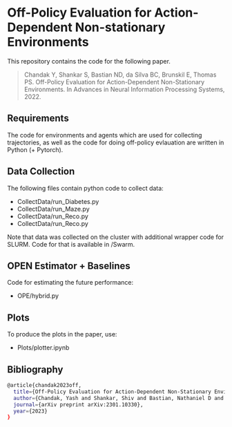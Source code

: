 # Off-Policy Evaluation for Action-Dependent Non-stationary Environments


This repository contains the code for the following paper.

> Chandak Y, Shankar S, Bastian ND, da Silva BC, Brunskil E, Thomas PS. Off-Policy Evaluation for Action-Dependent Non-Stationary Environments. In Advances in Neural Information Processing Systems, 2022. 


## Requirements

The code for environments and agents which are used for collecting trajectories, as well as the code for doing off-policy evlauation are written in Python (+ Pytorch). 


## Data Collection

The following files  contain python code to collect data:
- CollectData/run_Diabetes.py
- CollectData/run_Maze.py
- CollectData/run_Reco.py
- CollectData/run_Reco.py

Note that data was collected on the cluster with additional wrapper code for SLURM.
Code for that is available in /Swarm.

## OPEN Estimator + Baselines

Code for estimating the future performance:
- OPE/hybrid.py 


## Plots

To produce the plots in the paper, use:
- Plots/plotter.ipynb


## Bibliography

```bash
@article{chandak2023off,
  title={Off-Policy Evaluation for Action-Dependent Non-Stationary Environments},
  author={Chandak, Yash and Shankar, Shiv and Bastian, Nathaniel D and da Silva, Bruno Castro and Brunskil, Emma and Thomas, Philip S},
  journal={arXiv preprint arXiv:2301.10330},
  year={2023}
}
```